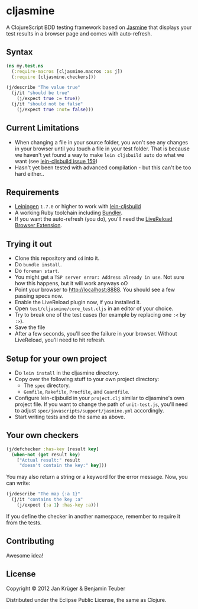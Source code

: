 # cljasmine

A ClojureScript BDD testing framework based on
[Jasmine](https://jasmine.github.io/) that displays your test
results in a browser page and comes with auto-refresh.

## Syntax

```clj
(ns my.test.ns
  (:require-macros [cljasmine.macros :as j])
  (:require [cljasmine.checkers]))

(j/describe "The value true"
  (j/it "should be true"
    (j/expect true := true))
  (j/it "should not be false"
    (j/expect true :not= false)))
```

## Current Limitations

- When changing a file in your source folder, you won't see any
  changes in your browser until you touch a file in your test
  folder. That is because we haven't yet found a way to make `lein
  cljsbuild auto` do what we want (see [lein-cljsbuild issue
  159](https://github.com/emezeske/lein-cljsbuild/issues/159))
- Hasn't yet been tested with advanced compilation - but this can't be
  too hard either..

## Requirements

- [Leiningen](https://github.com/technomancy/leiningen) `1.7.0` or
  higher to work with [lein-cljsbuild](https://github.com/emezeske/lein-cljsbuild)
- A working Ruby toolchain including [Bundler](http://gembundler.com/).
- If you want the auto-refresh (you do), you'll need the
  [LiveReload Browser Extension](http://go.livereload.com/extensions).

## Trying it out

- Clone this repository and `cd` into it.
- Do `bundle install`.
- Do `foreman start`.
- You might get a `TSP server error: Address already in use`. Not sure
  how this happens, but it will work anyways oO
- Point your browser to
  [http://localhost:8888](http://localhost:8888/). You should see a few
  passing specs now.
- Enable the LiveReload plugin now, if you installed it.
- Open `test/cljasmine/core_test.cljs` in an editor of your choice.
- Try to break one of the test cases (for example by replacing one `:<` by `:>`).
- Save the file
- After a few seconds, you'll see the failure in your
  browser. Without LiveReload, you'll need to hit refresh.

## Setup for your own project

- Do `lein install` in the cljasmine directory.
- Copy over the following stuff to your own project directory:
  - The `spec` directory.
  - `Gemfile`, `Rakefile`, `Procfile`, and `Guardfile`.
- Configure lein-cljsbuild in your `project.clj` similar to cljasmine's
  own project file. If you want to change the path of `unit-test.js`,
  you'll need to adjust `spec/javascripts/support/jasmine.yml` accordingly.
- Start writing tests and do the same as above.

## Your own checkers

```clj
(j/defchecker :has-key [result key]
  (when-not (get result key)
    ["Actual result:" result
     "doesn't contain the key:" key]))
```

You may also return a string or a keyword for the error message. Now,
you can write:

```clj
(j/describe "The map {:a 1}"
  (j/it "contains the key :a"
    (j/expect {:a 1} :has-key :a)))
```

If you define the checker in another namespace, remember to require it
from the tests.

## Contributing

Awesome idea!

## License

Copyright © 2012 Jan Krüger & Benjamin Teuber

Distributed under the Eclipse Public License, the same as Clojure.
